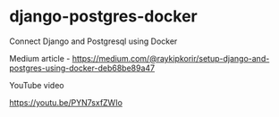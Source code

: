 # django-postgres-docker

Connect Django and Postgresql using Docker

Medium article - https://medium.com/@raykipkorir/setup-django-and-postgres-using-docker-deb68be89a47

YouTube video

https://youtu.be/PYN7sxfZWIo
